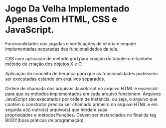# Jogo Da Velha Implementado Apenas Com HTML, CSS e JavaScript.

  Funcionalidades das jogadas e verificações de vitória e empate implementadas separadas das funcionalidades da tela.
  
  CSS com aplicação de método grid para criação do tabuleiro e também método de criação dos objetos X e O.
  
  Aplicação do conceito de herança para que as funcionalidades pudessem ser executadas estando em arquivos separados.
  
  Ordem de chamada dos arquivos JavaScript no arquivo HTML é essencial para que os métodos implementados em cada arquivo funcionem. Arquivos JavaScript são executados por        ordem de instância, ou seja, o arquivo que contém o construtor precisa ser chamado primeiro no arquivo HTML e em seguida o(s) outro(s) arquivo(s) que herdam suas           
  propriedades e métodos/funções. Devem ser instanciados no final da tag BODY(boas práticas de programação).
